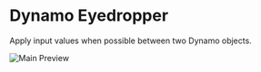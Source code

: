 Dynamo Eyedropper
========================

Apply input values when possible between two Dynamo objects.

![Main Preview](https://formit3d.github.io/GenerateVertex/preview.png)